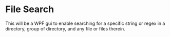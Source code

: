 File Search
============================

This will be a WPF gui to enable searching for a specific string or regex in a directory,
group of directory, and any file or files therein.
